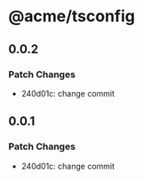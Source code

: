 # @acme/tsconfig

## 0.0.2

### Patch Changes

- 240d01c: change commit

## 0.0.1

### Patch Changes

- 240d01c: change commit
